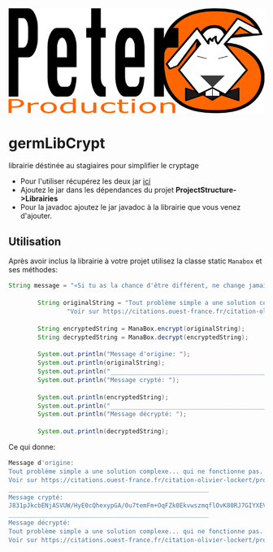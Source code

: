 ![logo](peter6prod.png)

# germLibCrypt
librairie déstinée au stagiaires pour simplifier le cryptage

- Pour l'utiliser récupérez les deux jar [ici](https://github.com/germainsip/germLibCrypt/releases/tag/1.0)
- Ajoutez le jar dans les dépendances du projet **ProjectStructure->Librairies**
- Pour la javadoc ajoutez le jar javadoc à la librairie que vous venez d'ajouter.


## Utilisation

Après avoir inclus la librairie à votre projet utilisez la classe static `Manabox` et ses méthodes:

```java
String message = "«Si tu as la chance d'être différent, ne change jamais.» - Taylor Swift";

        String originalString = "Tout problème simple a une solution complexe... qui ne fonctionne pas. Olivier Lockert\n" +
                "Voir sur https://citations.ouest-france.fr/citation-olivier-lockert/probleme-simple-solution-complexe-fonctionne-13756.html";

        String encryptedString = ManaBox.encrypt(originalString);
        String decryptedString = ManaBox.decrypt(encryptedString);

        System.out.println("Message d'origine: ");
        System.out.println(originalString);
        System.out.println("_______________________________________________________");
        System.out.println("Message crypté: ");

        System.out.println(encryptedString);
        System.out.println("_______________________________________________________");
        System.out.println("Message décrypté: ");

        System.out.println(decryptedString);
```    

Ce qui donne:

```zsh
Message d'origine: 
Tout problème simple a une solution complexe... qui ne fonctionne pas. Olivier Lockert
Voir sur https://citations.ouest-france.fr/citation-olivier-lockert/probleme-simple-solution-complexe-fonctionne-13756.html
_______________________________________________________
Message crypté: 
J831pJkcbENjASVUW/HyE0cQhexypGA/0u7temFm+OqFZk0EkvwszmqflOvK80RJ7GIYXEVzndpFUYYKGyundrCjDNy/3SAo3Op6eKyrnmasywOGyytn2cDCsnNgOIF9zs2NyLo19bnKcA8+791nB43r5jBS0F3kmpouIBTS6zWLbxODZBYHDLmSxaYucnI+4gkzO0lDcdG7kp5Nz2q1KW5ZF8jXtCGS3ESPgOnRxdCWmIKhi7aEkLHxKqCkStZ7gh4Q8FyBZOnRCO6sh3DFuDlR2R5Frjn5VbTAUuGU0Pc=
_______________________________________________________
Message décrypté: 
Tout problème simple a une solution complexe... qui ne fonctionne pas. Olivier Lockert
Voir sur https://citations.ouest-france.fr/citation-olivier-lockert/probleme-simple-solution-complexe-fonctionne-13756.html


